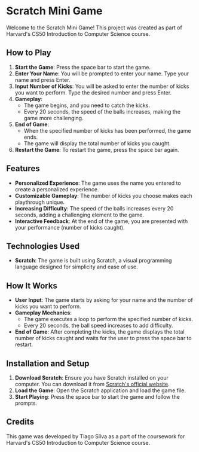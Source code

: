 # Scratch Mini Game

Welcome to the Scratch Mini Game! This project was created as part of Harvard's CS50 Introduction to Computer Science course.

## How to Play

1. **Start the Game**: Press the space bar to start the game.
2. **Enter Your Name**: You will be prompted to enter your name. Type your name and press Enter.
3. **Input Number of Kicks**: You will be asked to enter the number of kicks you want to perform. Type the desired number and press Enter.
4. **Gameplay**:
    - The game begins, and you need to catch the kicks.
    - Every 20 seconds, the speed of the balls increases, making the game more challenging.
5. **End of Game**:
    - When the specified number of kicks has been performed, the game ends.
    - The game will display the total number of kicks you caught.
6. **Restart the Game**: To restart the game, press the space bar again.

## Features

- **Personalized Experience**: The game uses the name you entered to create a personalized experience.
- **Customizable Gameplay**: The number of kicks you choose makes each playthrough unique.
- **Increasing Difficulty**: The speed of the balls increases every 20 seconds, adding a challenging element to the game.
- **Interactive Feedback**: At the end of the game, you are presented with your performance (number of kicks caught).

## Technologies Used

- **Scratch**: The game is built using Scratch, a visual programming language designed for simplicity and ease of use.

## How It Works

- **User Input**: The game starts by asking for your name and the number of kicks you want to perform.
- **Gameplay Mechanics**:
    - The game executes a loop to perform the specified number of kicks.
    - Every 20 seconds, the ball speed increases to add difficulty.
- **End of Game**: After completing the kicks, the game displays the total number of kicks caught and waits for the user to press the space bar to restart.

## Installation and Setup

1. **Download Scratch**: Ensure you have Scratch installed on your computer. You can download it from [Scratch's official website](https://scratch.mit.edu/download).
2. **Load the Game**: Open the Scratch application and load the game file.
3. **Start Playing**: Press the space bar to start the game and follow the prompts.

## Credits

This game was developed by Tiago Silva as a part of the coursework for Harvard's CS50 Introduction to Computer Science course.
